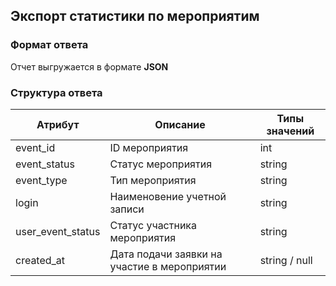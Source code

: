 ## Экспорт статистики по мероприятим
### Формат ответа
Отчет выгружается в формате **JSON**
### Структура ответа
| Атрибут |Описание| Типы значений |
| -------| ----- | ---- |
| event_id | ID мероприятия | int |
| event_status | Статус мероприятия | string |
| event_type | Тип мероприятия | string |
| login | Наименовение учетной записи | string |
| user_event_status | Статус участника мероприятия | string |
| created_at | Дата подачи заявки на участие в мероприятии | string / null |
